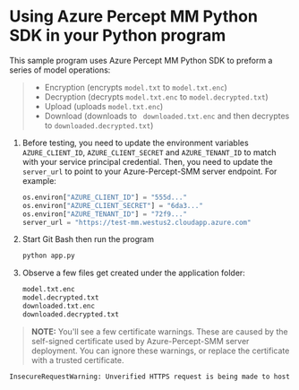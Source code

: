 # Using Azure Percept MM Python SDK in your Python program

This sample program uses Azure Percept MM Python SDK to preform a series of model operations:
> * Encryption (encrypts ```model.txt``` to ```model.txt.enc```)
> * Decryption (decrypts ```model.txt.enc``` to ```model.decrypted.txt```)
> * Upload (uploads ```model.txt.enc```)
> * Download (downloads to ``` downloaded.txt.enc``` and then decryptes to ```downloaded.decrypted.txt```)

1.	Before testing, you need to update the environment variables ```AZURE_CLIENT_ID```, ```AZURE_CLIENT_SECRET``` and ```AZURE_TENANT_ID``` to match with your service principal credential. Then, you need to update the ```server_url``` to point to your Azure-Percept-SMM server endpoint. For example:
    ```python
    os.environ["AZURE_CLIENT_ID"] = "555d..."
    os.environ["AZURE_CLIENT_SECRET"] = "6da3..."
    os.environ["AZURE_TENANT_ID"] = "72f9..."
    server_url = "https://test-mm.westus2.cloudapp.azure.com"
    ```
2.	Start Git Bash then run the program

    ```bash
    python app.py
    ```
3.	Observe a few files get created under the application folder:
    ```bash
    model.txt.enc
    model.decrypted.txt
    downloaded.txt.enc
    downloaded.decrypted.txt
    ```
> **NOTE:** You'll see a few certificate warnings. These are caused by the self-signed certificate used by Azure-Percept-SMM server deployment. You can ignore these warnings, or replace the certificate with a trusted certificate.

```bash
InsecureRequestWarning: Unverified HTTPS request is being made to host 'test-mm.westus2.cloudapp.azure.com'. Adding certificate verification is strongly advised. See: https://urllib3.readthedocs.io/en/latest/advanced-usage.html#ssl-warnings
```

